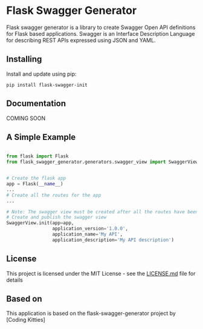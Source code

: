 # Flask Swagger Generator
Flask swagger generator is a library to create Swagger Open API definitions 
for Flask based applications. Swagger is an Interface Description Language for describing REST 
APIs expressed using JSON and YAML. 

## Installing 
Install and update using pip:

```
pip install flask-swagger-init
```

## Documentation
COMING SOON

## A Simple Example

```python

from flask import Flask
from flask_swagger_generator.generators.swagger_view import SwaggerView


# Create the flask app
app = Flask(__name__)
...
# Create all the routes for the app
...

# Note: The swagger view must be created after all the routes have been created
# Create and publish the swagger view
SwaggerView.init(app=app, 
                 application_version='1.0.0', 
                 application_name='My API', 
                 application_description='My API description')
```

## License
This project is licensed under the MIT License - see the [LICENSE.md](LICENSE.md) file for details

## Based on
This application is based on the flask-swagger-generator project by [Coding Kitties]
